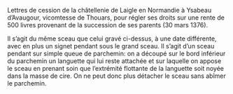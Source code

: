 Lettres de cession de la châtellenie de Laigle en Normandie à Ysabeau d’Avaugour, vicomtesse de Thouars, pour régler ses droits sur une rente de 500 livres provenant de la succession de ses parents (30 mars 1376).

Il s’agit du même sceau que celui gravé ci-dessus, à une date différente, avec en plus un signet pendant sous le grand sceau. Il s’agit d’un sceau pendant sur simple queue de parchemin: on a découpé sur le bord inférieur du parchemin un languette qui lui reste attachée et sur laquelle on appose le sceau en prenant soin que l’extrémité flottante de la languette soit noyée dans la masse de cire. On ne peut donc plus détacher le sceau sans abîmer le parchemin.